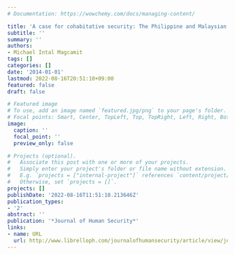 ```yaml
---
# Documentation: https://wowchemy.com/docs/managing-content/

title: 'A case for cohabitative security: The Philippine and Malaysian experience'
subtitle: ''
summary: ''
authors:
- Michael Intal Magcamit
tags: []
categories: []
date: '2014-01-01'
lastmod: 2022-08-16T20:51:10+09:00
featured: false
draft: false

# Featured image
# To use, add an image named `featured.jpg/png` to your page's folder.
# Focal points: Smart, Center, TopLeft, Top, TopRight, Left, Right, BottomLeft, Bottom, BottomRight.
image:
  caption: ''
  focal_point: ''
  preview_only: false

# Projects (optional).
#   Associate this post with one or more of your projects.
#   Simply enter your project's folder or file name without extension.
#   E.g. `projects = ["internal-project"]` references `content/project/deep-learning/index.md`.
#   Otherwise, set `projects = []`.
projects: []
publishDate: '2022-08-16T11:51:10.213646Z'
publication_types:
- '2'
abstract: ''
publication: '*Journal of Human Security*'
links:
- name: URL
  url: http://www.librelloph.com/journalofhumansecurity/article/view/johs-10.1.32
---
```

